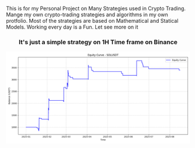 This is for my Personal Project on Many Strategies used in Crypto Trading. 
Mange my own crypto-trading strategies and algorithms in my own protfolio.
Most of the strategies are based on Mathematical and Statical Models.
Working every day is a Fun.
Let see more on it

<h3 align="center">It's just a simple strategy on 1H Time frame on Binance</h3>

![Swing Profit](8.1_H_Sol_Strategy/Swing_Profit.png)

